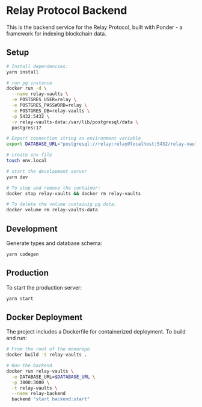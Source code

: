# Relay Protocol Backend

This is the backend service for the Relay Protocol, built with Ponder - a framework for indexing blockchain data.

## Setup

```bash
# Install dependencies:
yarn install

# run pg instance
docker run -d \
  --name relay-vaults \
  -e POSTGRES_USER=relay \
  -e POSTGRES_PASSWORD=relay \
  -e POSTGRES_DB=relay-vaults \
  -p 5432:5432 \
  -v relay-vaults-data:/var/lib/postgresql/data \
  postgres:17

# Export connection string as environment variable
export DATABASE_URL="postgresql://relay:relay@localhost:5432/relay-vaults"

# create env file
touch env.local

# start the development server
yarn dev

# To stop and remove the container:
docker stop relay-vaults && docker rm relay-vaults

# To delete the volume containig pg data:
docker volume rm relay-vaults-data

```

## Development

Generate types and database schema:

```bash
yarn codegen
```

## Production

To start the production server:

```bash
yarn start
```

## Docker Deployment

The project includes a Dockerfile for containerized deployment. To build and run:

```bash
# From the root of the monorepo
docker build -t relay-vaults .

# Run the backend
docker run relay-vaults \
  -e DATABASE_URL=$DATABASE_URL \
  -p 3000:3000 \
  -t relay-vaults \
  --name relay-backend
  backend "start backend:start"
```
